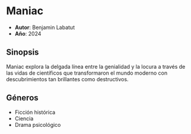 # Maniac
- __Autor__: Benjamin Labatut
- __Año__: 2024

## Sinopsis
Maniac explora la delgada línea entre la genialidad y la locura a través de las vidas de científicos que transformaron el mundo moderno con descubrimientos tan brillantes como destructivos.

## Géneros
- Ficción histórica
- Ciencia
- Drama psicológico